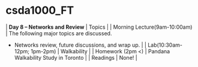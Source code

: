 # csda1000_FT
| **Day 8 – Networks and Review** | Topics                                             |
| Morning Lecture(9am-10:00am) | The following major topics are discussed.
- Networks review, future discussions, and wrap up.
  |
| Lab(10:30am-12pm; 1pm-2pm) | Walkability |
| Homework (2pm &lt;)   | Pandana Walkability Study in Toronto |
| Readings | None! |